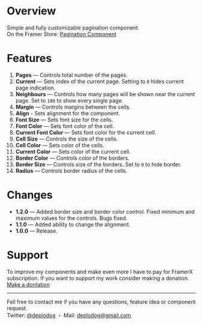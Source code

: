 # Overview
Simple and fully customizable pagination component.  
On the Framer Store: [Pagination Component](https://store.framer.com/package/deplodog/pagination)

# Features
1. **Pages** — Controls total number of the pages.
2. **Current** — Sets index of the current page. Setting to `0` hides current page indication.
3. **Neighbours** — Controls how many pages will be shown near the current page. Set to `100` to show every single page.
4. **Margin** — Controls margins between the cells.
5. **Align** -  Sets alignment for the component. 
6. **Font Size** — Sets font size for the cells.
7. **Font Color** — Sets font color of the cell.
8. **Current Font Color** — Sets font color for the current cell.
9. **Cell Size** — Controls the size of the cells.
10. **Cell Color** — Sets color of the cells.
11. **Current Color** — Sets color of the current cell.
12. **Border Color** — Controls color of the borders.
13. **Border Size** — Controls size of the borders. Set to `0` to hide border.
14. **Radius** — Controls border radius of the cells.



# Changes
* **1.2.0** — Added border size and border color control. Fixed minimum and maximum values for the controls. Bugs fixed.
* **1.1.0** — Added ability to change the alignment.
* **1.0.0** — Release.


# Support
To improve my components and make even more I have to pay for FramerX subscription. If you want to support my work consider making a donation.  
[Make a dontation](https://paypal.me/deplodog)


***
Fell free to contact me if you have any questions, feature idea or component request.  
Twitter: [@deplodog](https://twitter.com/deplodog)	・
Mail: [deplodog@gmail.com](mailto:deplodog@gmail.com)
